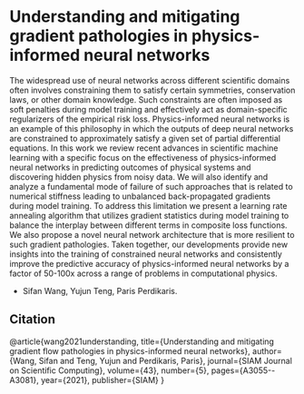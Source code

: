 # Understanding and mitigating gradient pathologies in physics-informed neural networks

The widespread use of neural networks across different scientific domains often involves constraining them to satisfy certain symmetries, conservation laws, or other domain knowledge. Such constraints are often imposed as soft penalties during model training and effectively act as domain-specific regularizers of the empirical risk loss. Physics-informed neural networks is an example of this philosophy in which the outputs of deep neural networks are constrained to approximately satisfy a given set of partial differential equations. In this work we review recent advances in scientific machine learning with a specific focus on the effectiveness of physics-informed neural networks in predicting outcomes of physical systems and discovering hidden physics from noisy data. We will also identify and analyze a fundamental mode of failure of such approaches that is related to numerical stiffness leading to unbalanced back-propagated gradients during model training. To address this limitation we present a learning rate annealing algorithm that utilizes gradient statistics during model training to balance the interplay between different terms in composite loss functions. We also propose a novel neural network architecture that is more resilient to such gradient pathologies. Taken together, our developments provide new insights into the training of constrained neural networks and consistently improve the predictive accuracy of physics-informed neural networks by a factor of 50-100x across a range of problems in computational physics.

- Sifan Wang, Yujun Teng, Paris Perdikaris.


## Citation

  @article{wang2021understanding,
    title={Understanding and mitigating gradient flow pathologies in physics-informed neural networks},
    author={Wang, Sifan and Teng, Yujun and Perdikaris, Paris},
    journal={SIAM Journal on Scientific Computing},
    volume={43},
    number={5},
    pages={A3055--A3081},
    year={2021},
    publisher={SIAM}
  }
